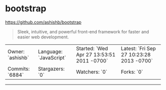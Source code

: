 # bootstrap

https://github.com/ashishb/bootstrap
<blockquote>
Sleek, intuitive, and powerful front-end framework for faster and easier web development.
</blockquote>

<table>
<tr><td>Owner: `ashishb`</td>
    <td>Language: `JavaScript`</td>
    <td>Started: `Wed Apr 27 13:53:51 2011 -0700`</td>
    <td>Latest: `Fri Sep 27 10:23:28 2013 -0700`</td></tr>
<tr><td>Commits: `6884`</td>
    <td>Stargazers: `0`</td>
    <td>Watchers: `0`</td>
    <td>Forks: `0`</td></tr>
</table>

---

